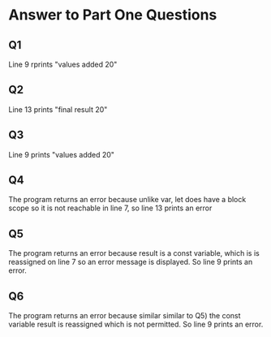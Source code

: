 # Answer to Part One Questions

## Q1
Line 9 rprints "values added 20" 

## Q2
Line 13 prints "final result 20"

## Q3
Line 9 prints "values added 20"

## Q4
The program returns an error because unlike var, let does have a block scope so it is not reachable in line 7, so line 13 prints an error

## Q5
The program returns an error because result is a const variable, which is is reassigned on line 7 so an error message is displayed. So line 9 prints an error.

## Q6
The program returns an error because similar similar to Q5) the const variable result is reassigned which is not permitted. So line 9 prints an error.


